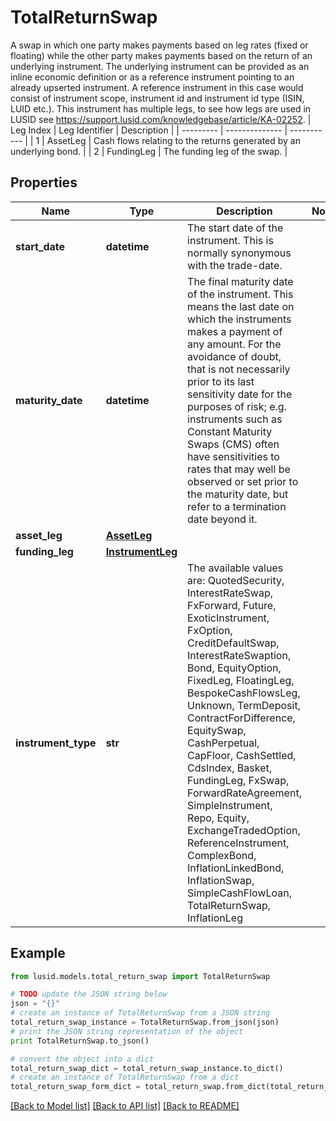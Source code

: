# TotalReturnSwap

A swap in which one party makes payments based on leg rates (fixed or floating) while the other party makes payments based on the return of an underlying instrument.  The underlying instrument can be provided as an inline economic definition or as a reference instrument pointing to an already upserted instrument.  A reference instrument in this case would consist of instrument scope, instrument id and instrument id type (ISIN, LUID etc.).                This instrument has multiple legs, to see how legs are used in LUSID see https://support.lusid.com/knowledgebase/article/KA-02252.                | Leg Index | Leg Identifier | Description |  | --------- | -------------- | ----------- |  | 1 | AssetLeg | Cash flows relating to the returns generated by an underlying bond. |  | 2 | FundingLeg | The funding leg of the swap. |

## Properties
Name | Type | Description | Notes
------------ | ------------- | ------------- | -------------
**start_date** | **datetime** | The start date of the instrument. This is normally synonymous with the trade-date. | 
**maturity_date** | **datetime** | The final maturity date of the instrument. This means the last date on which the instruments makes a payment of any amount.  For the avoidance of doubt, that is not necessarily prior to its last sensitivity date for the purposes of risk; e.g. instruments such as  Constant Maturity Swaps (CMS) often have sensitivities to rates that may well be observed or set prior to the maturity date, but refer to a termination date beyond it. | 
**asset_leg** | [**AssetLeg**](AssetLeg.md) |  | 
**funding_leg** | [**InstrumentLeg**](InstrumentLeg.md) |  | 
**instrument_type** | **str** | The available values are: QuotedSecurity, InterestRateSwap, FxForward, Future, ExoticInstrument, FxOption, CreditDefaultSwap, InterestRateSwaption, Bond, EquityOption, FixedLeg, FloatingLeg, BespokeCashFlowsLeg, Unknown, TermDeposit, ContractForDifference, EquitySwap, CashPerpetual, CapFloor, CashSettled, CdsIndex, Basket, FundingLeg, FxSwap, ForwardRateAgreement, SimpleInstrument, Repo, Equity, ExchangeTradedOption, ReferenceInstrument, ComplexBond, InflationLinkedBond, InflationSwap, SimpleCashFlowLoan, TotalReturnSwap, InflationLeg | 

## Example

```python
from lusid.models.total_return_swap import TotalReturnSwap

# TODO update the JSON string below
json = "{}"
# create an instance of TotalReturnSwap from a JSON string
total_return_swap_instance = TotalReturnSwap.from_json(json)
# print the JSON string representation of the object
print TotalReturnSwap.to_json()

# convert the object into a dict
total_return_swap_dict = total_return_swap_instance.to_dict()
# create an instance of TotalReturnSwap from a dict
total_return_swap_form_dict = total_return_swap.from_dict(total_return_swap_dict)
```
[[Back to Model list]](../README.md#documentation-for-models) [[Back to API list]](../README.md#documentation-for-api-endpoints) [[Back to README]](../README.md)


